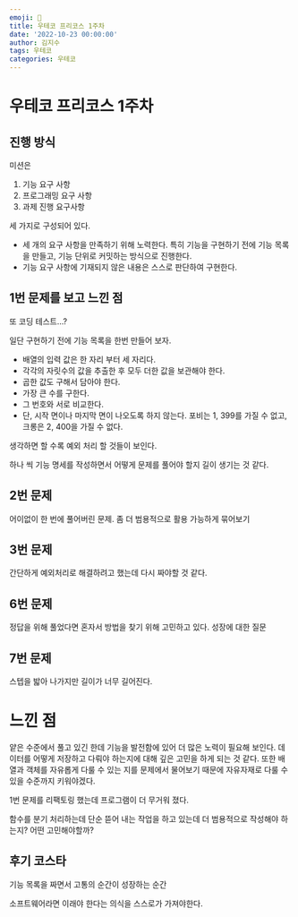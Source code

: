 ```yaml
---
emoji: 🚀
title: 우테코 프리코스 1주차
date: '2022-10-23 00:00:00'
author: 김지수
tags: 우테코
categories: 우테코
---
```


# 우테코 프리코스 1주차

## 진행 방식 
미션은 
1. 기능 요구 사항
2. 프로그래밍 요구 사항
3. 과제 진행 요구사항

세 가지로 구성되어 있다.

- 세 개의 요구 사항을 만족하기 위해 노력한다. 특히 기능을 구현하기 전에 기능 목록을 만들고, 기능 단위로 커밋하는 방식으로 진행한다.
- 기능 요구 사항에 기재되지 않은 내용은 스스로 판단하여 구현한다.


## 1번 문제를 보고 느낀 점
또 코딩 테스트...?

일단 구현하기 전에 기능 목록을 한번 만들어 보자.
- 배열의 입력 값은 한 자리 부터 세 자리다.
- 각각의 자릿수의 값을 추출한 후 모두 더한 값을 보관해야 한다.
- 곱한 값도 구해서 담아야 한다.
- 가장 큰 수를 구한다.
- 그 번호와 서로 비교한다.
- 단, 시작 면이나 마지막 면이 나오도록 하지 않는다. 포비는 1, 399를 가질 수 없고, 크롱은 2, 400을 가질 수 없다.

생각하면 할 수록 예외 처리 할 것들이 보인다.

하나 씩 기능 명세를 작성하면서 어떻게 문제를 풀어야 할지 길이 생기는 것 같다.

## 2번 문제 

어이없이 한 번에 풀어버린 문제.
좀 더 범용적으로 활용 가능하게 묶어보기

## 3번 문제
간단하게 예외처리로 해결하려고 했는데 다시 짜야할 것 같다.

## 6번 문제
정답을 위해 풀었다면 혼자서 방법을 찾기 위해 고민하고 있다. 성장에 대한 질문

## 7번 문제
스텝을 밟아 나가지만 길이가 너무 길어진다.

# 느낀 점
얕은 수준에서 풀고 있긴 한데 기능을 발전함에 있어 더 많은 노력이 필요해 보인다.
데이터를 어떻게 저장하고 다뤄야 하는지에 대해 깊은 고민을 하게 되는 것 같다.
또한 배열과 객체를 자유롭게 다룰 수 있는 지를 문제에서 물어보기 때문에 자유자재로 다룰 수 있을 수준까지 키워야겠다.

1번 문제를 리팩토링 했는데 프로그램이 더 무거워 졌다. 

함수를 분기 처리하는데 단순 뜯어 내는 작업을 하고 있는데 더 범용적으로 작성해야 하는지? 어떤 고민해야할까?

## 후기 코스타

기능 목록을 짜면서 고통의 순간이 성장하는 순간

소프트웨어라면 이래야 한다는 의식을 스스로가 가져야한다.
